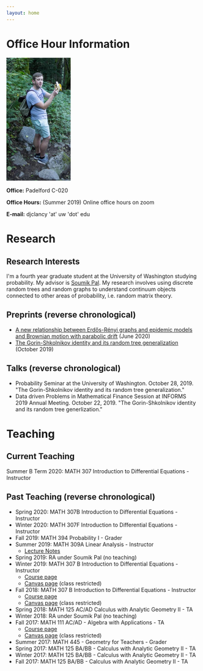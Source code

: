 ```yaml
---
layout: home
---
```


# Office Hour Information

<img src="banana.jpg" style="zoom:50%;" />

**Office:** Padelford C-020

**Office Hours:** (Summer 2019) Online office hours on zoom

**E-mail:** djclancy 'at' uw 'dot' edu



# Research

## Research Interests

I'm a fourth year graduate student at the University of Washington studying probability. My advisor is [Soumik Pal](https://sites.math.washington.edu/~soumik/). My research involves using discrete random trees and random graphs to understand continuum objects connected to other areas of probability, i.e. random matrix theory.



## Preprints (reverse chronological)

- [A new relationship between Erd&#337;s-R&#0233;nyi graphs and epidemic models and Brownian motion with parabolic drift](https://arxiv.org/abs/2006.06838) (June 2020)
- [The Gorin-Shkolnikov identity and its random tree generalization](https://arxiv.org/abs/1910.08672) (October 2019)

## Talks (reverse chronological)

- Probability Seminar at the University of Washington. October 28, 2019. "The Gorin-Shkolnikov identity and its random tree generalization."
- Data driven Problems in Mathematical Finance Session at INFORMS 2019 Annual Meeting. October 22, 2019. "The Gorin-Shkolnikov identity and its random tree generlization."



# Teaching

## Current Teaching

Summer B Term 2020: MATH 307 Introduction to Differential Equations - Instructor

## Past Teaching (reverse chronological)

- Spring 2020: MATH 307B Introduction to Differential Equations - Instructor
- Winter 2020: MATH 307F Introduction to Differential Equations - Instructor
- Fall 2019: MATH 394 Probability I - Grader
- Summer 2019: MATH 309A Linear Analysis - Instructor
  - [Lecture Notes](/math309/summer2019/index.md)
- Spring 2019: RA under Soumik Pal (no teaching)
- Winter 2019: MATH 307 B Introduction to Differential Equations - Instructor
  - [Course page](/math307/winter2019/math307_winter2019.html)
  - [Canvas page](https://canvas.uw.edu/courses/1257308) (class restricted)
- Fall 2018: MATH 307 B Introduction to Differential Equations - Instructor
  - [Course page](/math307/fall2018/math307_fall2018.html)
  - [Canvas page](https://canvas.uw.edu/courses/1223243) (class restricted)
- Spring 2018: MATH 125 AC/AD Calculus with Analytic Geometry II - TA
- Winter 2018: RA under Soumik Pal (no teaching)
- Fall 2017: MATH 111 AC/AD - Algebra with Applications - TA
  - [Course page](/math111/fall2017/math111_fall2017.html)
  - [Canvas page](https://canvas.uw.edu/courses/1192704) (class restricted)
- Summer 2017: MATH 445 - Geometry for Teachers - Grader
- Spring 2017: MATH 125 BA/BB - Calculus with Analytic Geometry II - TA
- Winter 2017: MATH 125 BA/BB - Calculus with Analytic Geometry II - TA
- Fall 2017: MATH 125 BA/BB - Calculus with Analytic Geometry II - TA
